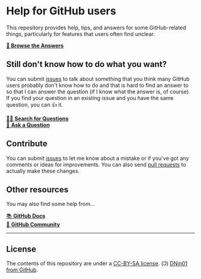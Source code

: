 # Help for GitHub users
This repository provides help, tips, and answers for some GitHub-related things, particularly for features that users often find unclear.

[**📖 Browse the Answers**](https://github.com/DNin01/help-for-github-users/questions)

## Still don't know how to do what you want?
You can submit [issues](https://github.com/DNin01/help-for-github-users/issues) to talk about something that you think many GitHub users probably don't know how to do and that is hard to find an answer to so that I can answer the question (if I know what the answer is, of course). If you find your question in an existing issue and you have the same question, you can 👍 it.

[🕵️‍♂️ **Search for Questions**](https://github.com/DNin01/help-for-github-users/issues?q=is%3Aissue+is%3Aopen+label%3Aenhancement+)\
[👋 **Ask a Question**](https://github.com/DNin01/help-for-github-users/issues/new?assignees=&labels=enhancement&template=2-question.yml)

## Contribute
You can submit [issues](https://github.com/DNin01/help-for-github-users/issues) to let me know about a mistake or if you've got any comments or ideas for improvements. You can also send [pull requests](https://github.com/DNin01/help-for-github-users/pulls) to actually make these changes.

## Other resources

You may also find some help from...

[📚 **GitHub Docs**](https://docs.github.com/)\
[👥 **GitHub Community**](https://github.com/orgs/community/discussions)

---

## License
The contents of this repository are under a [CC-BY-SA license](https://github.com/DNin01/help-for-github-users/blob/main/LICENSE.md). (Ↄ) [DNin01 from GitHub](https://github.com/DNin01).
